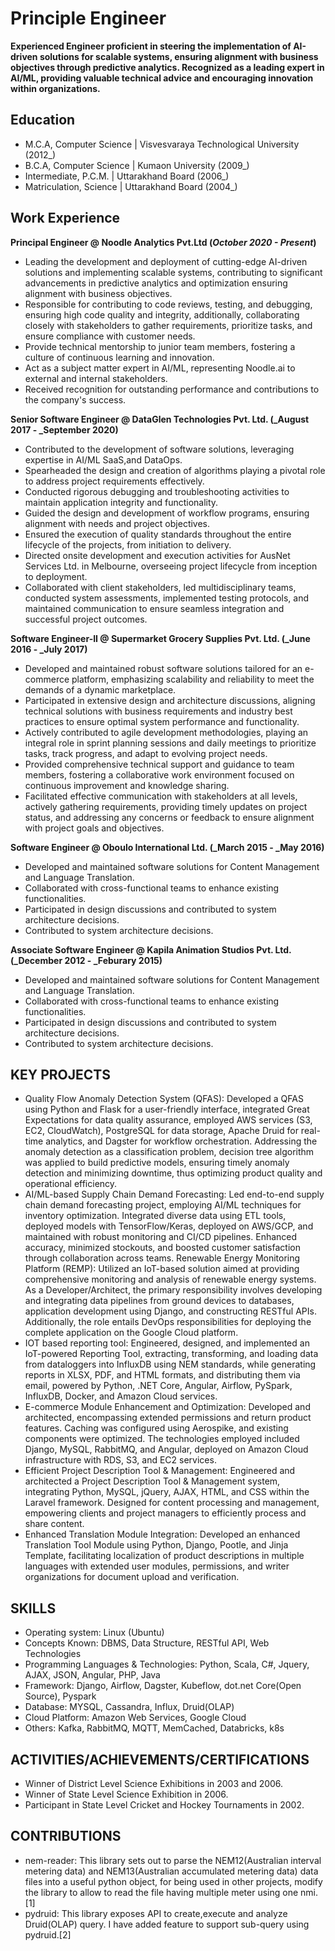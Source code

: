 # Principle Engineer
**Experienced Engineer proficient in steering the implementation of AI-driven solutions for scalable systems, ensuring alignment with business objectives through predictive analytics. Recognized as a leading expert in AI/ML, providing valuable technical advice and encouraging innovation within organizations.**


## Education								       		
- M.C.A, Computer Science	| Visvesvaraya Technological University (2012_)	 			        		
- B.C.A, Computer Science | Kumaon University (2009_)
- Intermediate, P.C.M. | Uttarakhand Board (2006_)
- Matriculation, Science | Uttarakhand Board (2004_)

## Work Experience
**Principal Engineer @ Noodle Analytics Pvt.Ltd (_October 2020 - Present_)**
- Leading the development and deployment of cutting-edge AI-driven solutions and implementing scalable systems, contributing to significant advancements in predictive analytics and optimization  ensuring alignment with business objectives.
- Responsible for contributing to code reviews, testing, and debugging, ensuring high code quality and integrity, additionally, collaborating closely with stakeholders to gather requirements, prioritize tasks, and ensure compliance with customer needs.
- Provide technical mentorship to junior team members, fostering a culture of continuous learning and innovation.
- Act as a subject matter expert in AI/ML, representing Noodle.ai to external and internal stakeholders.
- Received recognition for outstanding performance and contributions to the company's success.


**Senior Software Engineer @ DataGlen Technologies Pvt. Ltd. (_August 2017 - _September 2020)**
- Contributed to the development of software solutions, leveraging expertise in AI/ML SaaS,and DataOps.
- Spearheaded the design and creation of algorithms playing a pivotal role to address project requirements effectively.
- Conducted rigorous debugging and troubleshooting activities to maintain application integrity and functionality.
- Guided the design and development of workflow programs, ensuring alignment with needs and project objectives.
- Ensured the execution of quality standards throughout the entire lifecycle of the projects, from initiation to delivery.
- Directed onsite development and execution activities for AusNet Services Ltd. in Melbourne, overseeing project lifecycle from inception to deployment.
- Collaborated with client stakeholders, led multidisciplinary teams, conducted system assessments, implemented testing protocols, and maintained communication to ensure seamless integration and successful project outcomes.


**Software Engineer-II @ Supermarket Grocery Supplies Pvt. Ltd. (_June 2016 - _July 2017)**
- Developed and maintained robust software solutions tailored for an e-commerce platform, emphasizing scalability and reliability to meet the demands of a dynamic marketplace.
- Participated in extensive design and architecture discussions, aligning technical solutions with business requirements and industry best practices to ensure optimal system performance and functionality.
- Actively contributed to agile development methodologies, playing an integral role in sprint planning sessions and daily meetings to prioritize tasks, track progress, and adapt to evolving project needs.
- Provided comprehensive technical support and guidance to team members, fostering a collaborative work environment focused on continuous improvement and knowledge sharing.
- Facilitated effective communication with stakeholders at all levels, actively gathering requirements, providing timely updates on project status, and addressing any concerns or feedback to ensure alignment with project goals and objectives.


**Software Engineer @ Oboulo International Ltd. (_March 2015 - _May 2016)**
- Developed and maintained software solutions for Content Management and Language Translation. 
- Collaborated with cross-functional teams to enhance existing functionalities.
- Participated in design discussions and contributed to system architecture decisions.
- Contributed to system architecture decisions.


**Associate Software Engineer @ Kapila Animation Studios Pvt. Ltd. (_December 2012 - _Feburary 2015)**
- Developed and maintained software solutions for Content Management and Language Translation. 
- Collaborated with cross-functional teams to enhance existing functionalities.
- Participated in design discussions and contributed to system architecture decisions.
- Contributed to system architecture decisions.


## KEY PROJECTS 
- Quality Flow Anomaly Detection System (QFAS): Developed a QFAS using Python and Flask for a user-friendly interface, integrated Great Expectations for data quality assurance, employed AWS services (S3, EC2, CloudWatch), PostgreSQL for data storage, Apache Druid for real-time analytics, and Dagster for workflow orchestration. Addressing the anomaly detection as a classification problem, decision tree algorithm was applied to build predictive models, ensuring timely anomaly detection and minimizing downtime, thus optimizing product quality and operational efficiency.
- AI/ML-based Supply Chain Demand Forecasting: Led end-to-end supply chain demand forecasting project, employing AI/ML techniques for inventory optimization. Integrated diverse data using ETL tools, deployed models with TensorFlow/Keras, deployed on AWS/GCP, and maintained with robust monitoring and CI/CD pipelines. Enhanced accuracy, minimized stockouts, and boosted customer satisfaction through collaboration across teams.
Renewable Energy Monitoring Platform (REMP): Utilized an IoT-based solution aimed at providing comprehensive monitoring and analysis of renewable energy systems. As a Developer/Architect, the primary responsibility involves developing and integrating data pipelines from ground devices to databases, application development using Django, and constructing RESTful APIs. Additionally, the role entails DevOps responsibilities for deploying the complete application on the Google Cloud platform.
- IOT based reporting tool: Engineered, designed, and implemented an IoT-powered Reporting Tool, extracting, transforming, and loading data from dataloggers into InfluxDB using NEM standards, while generating reports in XLSX, PDF, and HTML formats, and distributing them via email, powered by Python, .NET Core, Angular, Airflow, PySpark, InfluxDB, Docker, and Amazon Cloud services.
- E-commerce Module Enhancement and Optimization: Developed and architected, encompassing extended permissions and return product features. Caching was configured using Aerospike, and existing components were optimized. The technologies employed included Django, MySQL, RabbitMQ, and Angular, deployed on Amazon Cloud infrastructure with RDS, S3, and EC2 services.
- Efficient Project Description Tool & Management: Engineered and architected a Project Description Tool & Management system, integrating Python, MySQL, jQuery, AJAX, HTML, and CSS within the Laravel framework. Designed for content processing and management, empowering clients and project managers to efficiently process and share content.
- Enhanced Translation Module Integration: Developed an enhanced Translation Tool Module using Python, Django, Pootle, and Jinja Template, facilitating localization of product descriptions in multiple languages with extended user modules, permissions, and writer organizations for document upload and verification.   


## SKILLS
- Operating system: Linux (Ubuntu)
- Concepts Known: DBMS, Data Structure, RESTful API, Web Technologies
- Programming Languages & Technologies: Python, Scala, C#, Jquery, AJAX, JSON, Angular, PHP, Java
- Framework: Django, Airflow, Dagster, Kubeflow, dot.net Core(Open Source), Pyspark
- Database: MYSQL, Cassandra, Influx, Druid(OLAP)
- Cloud Platform: Amazon Web Services, Google Cloud
- Others: Kafka, RabbitMQ, MQTT, MemCached, Databricks, k8s


## ACTIVITIES/ACHIEVEMENTS/CERTIFICATIONS
- Winner of District Level Science Exhibitions in 2003 and 2006.
- Winner of State Level Science Exhibition in 2006.
- Participant in State Level Cricket and Hockey Tournaments in 2002.


## CONTRIBUTIONS
- nem-reader: This library sets out to parse the NEM12(Australian interval metering data) and NEM13(Australian accumulated metering data) data files into a useful python object, for being used in other projects, modify the library to allow to read the file having multiple meter using one nmi.[1]     
- pydruid: This library exposes API to create,execute and analyze Druid(OLAP) query. I have added feature to support sub-query using pydruid.[2]